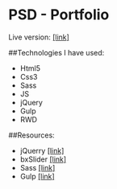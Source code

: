 # PSD - Portfolio

Live version: [[link]](http://www.kamiljarzab.pl/Projekty/PSD-Pillow/)

##Technologies I have used:
* Html5
* Css3
* Sass
* JS
* jQuery
* Gulp
* RWD


##Resources:
* jQuerry [[link]](https://jquery.com/)
* bxSlider [[link]](http://bxslider.com/)
* Sass [[link]](http://sass-lang.com/)
* Gulp [[link]](http://gulpjs.com/)

